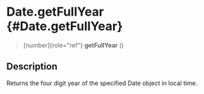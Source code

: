 Date.getFullYear {#Date.getFullYear}
================

> [number]{role="ref"} **getFullYear** ()

Description
-----------

Returns the four digit year of the specified Date object in local time.
